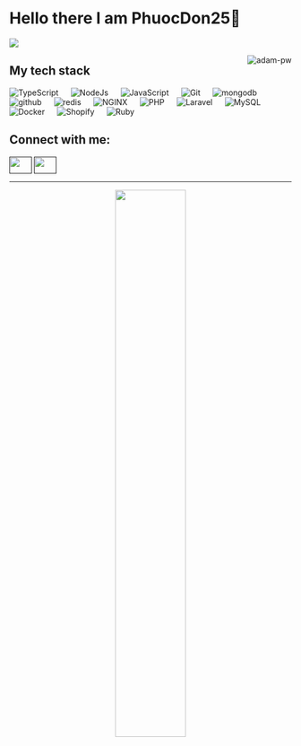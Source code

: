 # Hello there I am PhuocDon25👋

![](https://github.com/halfrost/halfrost/blob/master/icons/header_.png)


<p><img align="right" src="https://github.com/Adam-pw/Adam-pw/blob/main/animation_500_kxa883sd.gif" alt="adam-pw" /></p>

## My tech stack

<p align="left"> 
  <a> 
    <img alt="TypeScript" src="https://img.shields.io/badge/-TypeScript-blue?logo=Typescript&logoColor=black">
  </a> 
  &emsp;
  <a> 
    <img alt="NodeJs" src="https://img.shields.io/badge/-NodeJS-green?logo=node.js&Color=white">
  </a> 
  &emsp;
  <a> 
     <img alt="JavaScript" src="https://img.shields.io/badge/JavaScript%20-%23F7DF1E.svg?logo=javascript&logoColor=black">
   </a>
  &emsp;
  <a>
    <img alt="Git" src="https://img.shields.io/badge/-git-red?logo=git&logoColor=white"/>
  </a>
  &emsp; 
  <a> 
     <img alt="mongodb" src="https://img.shields.io/badge/-mongoDb-green?logo=mongodb&logoColor=white">
   </a>
  &emsp;
  <a> 
    <img alt="github" src="https://img.shields.io/badge/-GitHub-black?logo=github&logoColor=white">
  </a>
  &emsp;
  <a>
    <img alt="redis" src="https://img.shields.io/badge/-redis-red?logo=redis&logoColor=white"/>
  </a>
  &emsp;
  <a>
    <img alt="NGINX" src="https://img.shields.io/badge/-NGINX-yellow?logo=nginx&logoColor=white"/>
  </a>
  &emsp;
  <a>
    <img alt="PHP" src="https://img.shields.io/badge/-PHP-blue?logo=php&logoColor=white"/>
  </a>
  &emsp;
  <a>
    <img alt="Laravel" src="https://img.shields.io/badge/-Laravel-red?logo=laravel&logoColor=white"/>
  </a>
  &emsp;
  <a>
    <img alt="MySQL" src="https://img.shields.io/badge/-MySQL-orange?logo=mysql&logoColor=white"/>
  </a>
  &emsp;
  <a>
    <img alt="Docker" src="https://img.shields.io/badge/-Docker-blue?logo=docker&logoColor=white"/>
  </a>
  &emsp;
  <a>
    <img alt="Shopify" src="https://img.shields.io/badge/-Shopify-green?logo=shopify&logoColor=white"/>
  </a>
  &emsp;
  <a>
    <img alt="Ruby" src="https://img.shields.io/badge/-Ruby-red?logo=ruby&logoColor=white"/>
  </a>
</p>



## Connect with me:
<p align="left">
  <a href="" target="blank"><img align="center"
      src="https://raw.githubusercontent.com/rahuldkjain/github-profile-readme-generator/master/src/images/icons/Social/linked-in-alt.svg"
      alt="" height="30" width="40" /></a>
  <a href="" target="blank"><img align="center"
      src="https://raw.githubusercontent.com/rahuldkjain/github-profile-readme-generator/master/src/images/icons/Social/instagram.svg"
      alt="" height="30" width="40" /></a>
</p>

-----
<p align="center">
  <img height="50%" width="auto" src ="https://github-readme-stats.vercel.app/api?username=phuocdon25">
 </p>
 
